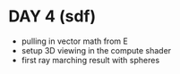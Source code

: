 # DAY 4 (sdf)

- pulling in vector math from E
- setup 3D viewing in the compute shader
- first ray marching result with spheres

